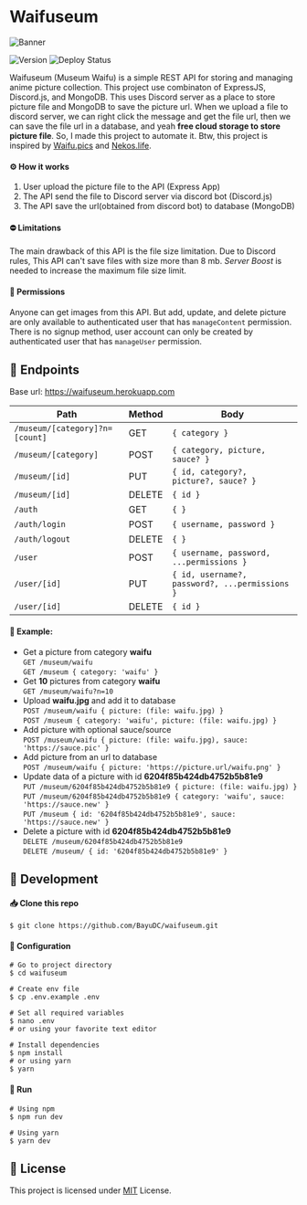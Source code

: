 # Waifuseum

![Banner](https://media.discordapp.net/attachments/946013429200723989/946013554472013884/banner.png)

![Version](https://img.shields.io/github/package-json/v/BayuDC/waifuseum?style=for-the-badge&logo=node.js)
![Deploy Status](https://img.shields.io/github/workflow/status/BayuDC/waifuseum/Deploy?label=Deploy&logo=github%20actions&style=for-the-badge)

Waifuseum (Museum Waifu) is a simple REST API for storing and managing anime picture collection.
This project use combinaton of ExpressJS, Discord.js, and MongoDB. This uses Discord server as a
place to store picture file and MongoDB to save the picture url. When we upload a file to discord
server, we can right click the message and get the file url, then we can save the file url in a
database, and yeah **free cloud storage to store picture file**. So, I made this project to
automate it. Btw, this project is inspired by [Waifu.pics](https://github.com/Waifu-pics/waifu-api)
and [Nekos.life](https://github.com/Nekos-life/nekos-dot-life).

#### ⚙️ How it works

1. User upload the picture file to the API (Express App)
2. The API send the file to Discord server via discord bot (Discord.js)
3. The API save the url(obtained from discord bot) to database (MongoDB)

#### ⛔ Limitations

The main drawback of this API is the file size limitation. Due to Discord rules, This API can't
save files with size more than 8 mb. _Server Boost_ is needed to increase the maximum file size
limit.

#### 🔑 Permissions

Anyone can get images from this API. But add, update, and delete picture are only available to
authenticated user that has `manageContent` permission. There is no signup method, user account
can only be created by authenticated user that has `manageUser` permission.

## 🔖 Endpoints

Base url: https://waifuseum.herokuapp.com

| Path                           | Method | Body                                           |
| ------------------------------ | ------ | ---------------------------------------------- |
| `/museum/[category]?n=[count]` | GET    | `{ category }`                                 |
| `/museum/[category]`           | POST   | `{ category, picture, sauce? }`                |
| `/museum/[id]`                 | PUT    | `{ id, category?, picture?, sauce? }`          |
| `/museum/[id]`                 | DELETE | `{ id }`                                       |
| `/auth`                        | GET    | `{ }`                                          |
| `/auth/login`                  | POST   | `{ username, password }`                       |
| `/auth/logout`                 | DELETE | `{ }`                                          |
| `/user`                        | POST   | `{ username, password, ...permissions }`       |
| `/user/[id]`                   | PUT    | `{ id, username?, password?, ...permissions }` |
| `/user/[id]`                   | DELETE | `{ id }`                                       |

#### 📄 Example:

-   Get a picture from category **waifu**  
    `GET /museum/waifu`  
    `GET /museum { category: 'waifu' }`
-   Get **10** pictures from category **waifu**  
    `GET /museum/waifu?n=10`
-   Upload **waifu.jpg** and add it to database  
    `POST /museum/waifu { picture: (file: waifu.jpg) }`  
    `POST /museum { category: 'waifu', picture: (file: waifu.jpg) }`
-   Add picture with optional sauce/source  
    `POST /museum/waifu { picture: (file: waifu.jpg), sauce: 'https://sauce.pic' }`
-   Add picture from an url to database  
    `POST /museum/waifu { picture: 'https://picture.url/waifu.png' }`
-   Update data of a picture with id **6204f85b424db4752b5b81e9**  
    `PUT /museum/6204f85b424db4752b5b81e9 { picture: (file: waifu.jpg) }`  
    `PUT /museum/6204f85b424db4752b5b81e9 { category: 'waifu', sauce: 'https://sauce.new' }`  
    `PUT /museum { id: '6204f85b424db4752b5b81e9', sauce: 'https://sauce.new' }`
-   Delete a picture with id **6204f85b424db4752b5b81e9**  
    `DELETE /museum/6204f85b424db4752b5b81e9`  
    `DELETE /museum/ { id: '6204f85b424db4752b5b81e9' }`

## 🔧 Development

#### 📥 Clone this repo

```
$ git clone https://github.com/BayuDC/waifuseum.git
```

#### 🧩 Configuration

```
# Go to project directory
$ cd waifuseum

# Create env file
$ cp .env.example .env

# Set all required variables
$ nano .env
# or using your favorite text editor

# Install dependencies
$ npm install
# or using yarn
$ yarn
```

#### 🚀 Run

```
# Using npm
$ npm run dev

# Using yarn
$ yarn dev
```

## 📜 License

This project is licensed under [MIT](https://github.com/BayuDC/waifuseum/blob/main/LICENSE) License.
